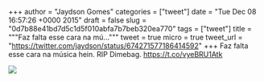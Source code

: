 
+++
author = "Jaydson Gomes"
categories = ["tweet"]
date = "Tue Dec 08 16:57:26 +0000 2015"
draft = false
slug = "0d7b88e41bd7d5c1d5f010abfa7b7beb320ea770"
tags = ["tweet"]
title = """Faz falta esse cara na mú..."""
tweet = true
micro = true
tweet_url = "https://twitter.com/jaydson/status/674271577186414592"
+++
Faz falta esse cara na música hein. RIP Dimebag. https://t.co/vyeBRU1Atk

![](/images/tweet-media/674271577186414592-CVt-Ra3XIAA42IJ.jpg)